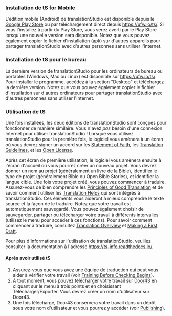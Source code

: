 ### Installation de tS for Mobile

L'édition mobile (Android) de translationStudio est disponible depuis le [Google Play Store](https://play.google.com/store/apps/details?id=com.translationstudio.androidapp ) ou par téléchargement direct depuis https://ufw.io/ts/. Si vous l'installez à partir du Play Store, vous serez averti par le Play Store lorsqu'une nouvelle version sera disponible. Notez que vous pouvez également copier le fichier d'installation (apk) sur d'autres appareils pour partager translationStudio avec d'autres personnes sans utiliser l'internet.

### Installation de tS pour le bureau

La dernière version de translationStudio pour les ordinateurs de bureau ou portables (Windows, Mac ou Linux) est disponible sur https://ufw.io/ts/. Pour installer le programme, accédez à la section "Desktop" et téléchargez la dernière version. Notez que vous pouvez également copier le fichier d'installation sur d'autres ordinateurs pour partager translationStudio avec d'autres personnes sans utiliser l'Internet.

### Utilisation de tS

Une fois installées, les deux éditions de translationStudio sont conçues pour fonctionner de manière similaire. Vous n'avez *pas* besoin d'une connexion Internet pour utiliser translationStudio ! Lorsque vous utilisez translationStudio pour la première fois, le logiciel vous amènera à un écran où vous devrez signer un accord sur les [Statement of Faith](../../intro/statement-of-faith/01.md), les [Translation Guidelines](../../intro/translation-guidelines/01.md), et les [Open License](../../intro/open-license/01.md).

Après cet écran de première utilisation, le logiciel vous amènera ensuite à l'écran d'accueil où vous pourrez créer un nouveau projet. Vous devrez donner un nom au projet (généralement un livre de la Bible), identifier le type de projet (généralement Bible ou Open Bible Stories), et identifier la langue cible. Une fois votre projet créé, vous pouvez commencer à traduire. Assurez-vous de bien comprendre les [Principles of Good Translation](../pretranslation-training/01.md) et de savoir comment utiliser les [Translation Helps](../../translate/translate-help/01.md) qui sont intégrés à translationStudio. Ces éléments vous aideront à mieux comprendre le texte source et la façon de le traduire. Notez que votre travail est automatiquement sauvegardé. Vous pouvez également choisir de sauvegarder, partager ou télécharger votre travail à différents intervalles (utilisez le menu pour accéder à ces fonctions). Pour savoir comment commencer à traduire, consultez [Translation Overview](../translation-overview/01.md) et [Making a First Draft](../../translate/first-draft/01.md).

Pour plus d'informations sur l'utilisation de translationStudio, veuillez consulter la documentation à l'adresse https://ts-info.readthedocs.io/.

#### Après avoir utilisé tS

1. Assurez-vous que vous avez une équipe de traduction qui peut vous aider à vérifier votre travail (voir [Training Before Checking Begins](../prechecking-training/01.md)).
1. À tout moment, vous pouvez télécharger votre travail sur [Door43](https://git.door43.org) en cliquant sur le menu à trois points et en choisissant Télécharger/Exporter. Vous devrez créer un nom d'utilisateur sur Door43.
1. Une fois téléchargé, Door43 conservera votre travail dans un dépôt sous votre nom d'utilisateur et vous pourrez y accéder (voir [Publishing](../intro-publishing/01.md)).
